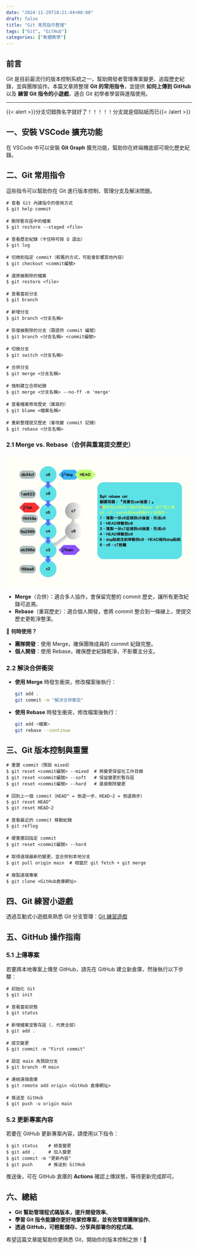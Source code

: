 ```yaml
---
date: "2024-11-29T18:21:44+08:00"
draft: false
title: "Git 常見指令整理"
tags: ["Git", "GitHub"]
categories: ["軟體教學"]
---
```


## 前言

Git 是目前最流行的版本控制系統之一，幫助開發者管理專案變更、追蹤歷史紀錄，並與團隊協作。本篇文章將整理 **Git 的常用指令**，並提供 **如何上傳到 GitHub** 以及 **練習 Git 指令的小遊戲**，適合 Git 初學者學習與進階使用。

<!--more-->

---

{{< alert >}}分支切錯換名字就好了！！！！！分支就是個貼紙而已{{< /alert >}}

## 一、安裝 VSCode 擴充功能

在 VSCode 中可以安裝 **Git Graph** 擴充功能，幫助你在終端機底部可視化歷史紀錄。

## 二、Git 常用指令

這些指令可以幫助你在 Git 進行版本控制、管理分支及解決問題。

```plaintext
# 查看 Git 內建指令的使用方式
$ git help commit

# 刪除暫存區中的檔案
$ git restore --staged <file>

# 查看歷史紀錄（卡住時可按 Q 退出）
$ git log

# 切換到指定 commit（較舊的方式，可能會影響其他內容）
$ git checkout <commit編號>

# 還原被刪除的檔案
$ git restore <file>

# 查看當前分支
$ git branch

# 新增分支
$ git branch <分支名稱>

# 恢復被刪除的分支（需提供 commit 編號）
$ git branch <分支名稱> <commit編號>

# 切換分支
$ git switch <分支名稱>

# 合併分支
$ git merge <分支名稱>

# 強制建立合併紀錄
$ git merge <分支名稱> --no-ff -m 'merge'

# 查看檔案修改歷史（誰寫的）
$ git blame <檔案名稱>

# 重新整理提交歷史（會改變 commit 記錄）
$ git rebase <分支名稱>
```

### 2.1 Merge vs. Rebase（合併與重寫提交歷史）

<img src="img/gitrebase.webp" alt="Git Merge vs Rebase" width="600px">

- **Merge**（合併）：適合多人協作，會保留完整的 commit 歷史，讓所有更改紀錄可追溯。
- **Rebase**（重寫歷史）：適合個人開發，會將 commit 整合到一條線上，使提交歷史更乾淨整潔。

📌 **何時使用？**

- **團隊開發**：使用 Merge，確保團隊成員的 commit 紀錄完整。
- **個人開發**：使用 Rebase，確保歷史紀錄乾淨，不影響主分支。

### 2.2 解決合併衝突

- **使用 Merge** 時發生衝突，修改檔案後執行：
  ```sh
  git add .
  git commit -m "解決合併衝突"
  ```
- **使用 Rebase** 時發生衝突，修改檔案後執行：
  ```sh
  git add <檔案>
  git rebase --continue
  ```

## 三、Git 版本控制與重置

```plaintext
# 重置 commit（預設 mixed）
$ git reset <commit編號> --mixed  # 將變更保留在工作目錄
$ git reset <commit編號> --soft   # 保留變更於暫存區
$ git reset <commit編號> --hard   # 直接刪除變更

# 回到上一個 commit（HEAD^ = 倒退一步，HEAD~2 = 倒退兩步）
$ git reset HEAD^
$ git reset HEAD~2

# 查看最近的 commit 移動紀錄
$ git reflog

# 硬重置回指定 commit
$ git reset <commit編號> --hard

# 取得遠端最新的變更，並合併到本地分支
$ git pull origin main  # 相當於 git fetch + git merge

# 複製遠端專案
$ git clone <GitHub倉庫網址>
```

## 四、Git 練習小遊戲

透過互動式小遊戲來熟悉 Git 分支管理：[Git 練習遊戲](https://learngitbranching.js.org/?locale=zh_TW)

## 五、GitHub 操作指南

### 5.1 上傳專案

若要將本地專案上傳至 GitHub，請先在 GitHub 建立新倉庫，然後執行以下步驟：

```plaintext
# 初始化 Git
$ git init

# 查看當前狀態
$ git status

# 新增檔案至暫存區（. 代表全部）
$ git add .

# 提交變更
$ git commit -m "First commit"

# 設定 main 為預設分支
$ git branch -M main

# 連結遠端倉庫
$ git remote add origin <GitHub 倉庫網址>

# 推送至 GitHub
$ git push -u origin main
```

### 5.2 更新專案內容

若要在 GitHub 更新專案內容，請使用以下指令：

```plaintext
$ git status    # 檢查變更
$ git add .     # 加入變更
$ git commit -m "更新內容"
$ git push      # 推送到 GitHub
```

推送後，可在 GitHub 倉庫的 **Actions** 確認上傳狀態，等待更新完成即可。

## 六、總結

- **Git 幫助管理程式碼版本，提升開發效率**。
- **學習 Git 指令能讓你更好地掌控專案，並有效管理團隊協作**。
- **透過 GitHub，可輕鬆儲存、分享與部署你的程式碼**。

希望這篇文章能幫助你更熟悉 Git，開始你的版本控制之旅！🚀
